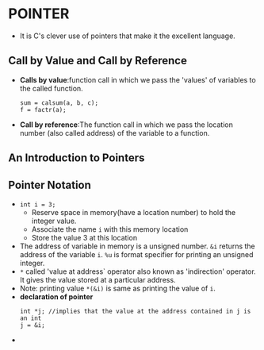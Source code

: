 # POINTER
* It is C's clever use of pointers that make it the excellent language.

## Call by Value and Call by Reference
* **Calls by value**:function call in which we pass the 'values' of variables to the called function.
    ```
    sum = calsum(a, b, c);
    f = factr(a);
    ```
* **Call by reference**:The function call in which we pass the location number (also called address) of the variable to a function.

## An Introduction to Pointers
## Pointer Notation
* `int i = 3;`
    * Reserve space in memory(have a location number) to hold the integer value.
    * Associate the name `i` with this memory location
    * Store the value 3 at this location
* The address of variable in memory is a unsigned number. `&i` returns the address of the variable `i`. `%u` is format specifier for printing an unsigned integer.
* `*` called 'value at address` operator also known as 'indirection' operator. It gives the value stored at a particular address.
* Note: printing value `*(&i)` is same as printing the value of `i`.
* **declaration of pointer**
    ```
    int *j; //implies that the value at the address contained in j is an int
    j = &i;
    ```
* 

